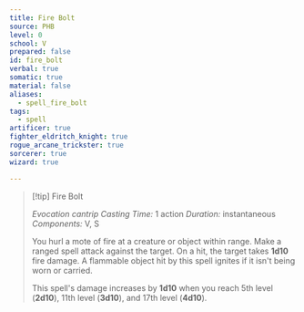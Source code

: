 ```yaml
---
title: Fire Bolt
source: PHB
level: 0
school: V
prepared: false
id: fire_bolt
verbal: true
somatic: true
material: false
aliases:
  - spell_fire_bolt
tags:
  - spell
artificer: true
fighter_eldritch_knight: true
rogue_arcane_trickster: true
sorcerer: true
wizard: true

---
```

>[!tip] Fire Bolt
>
> *Evocation cantrip*
> *Casting Time:* 1 action
> *Duration:* instantaneous
> *Components:* V, S
>
>You hurl a mote of fire at a creature or object within range. Make a ranged spell attack against the target. On a hit, the target takes **1d10** fire damage. A flammable object hit by this spell ignites if it isn't being worn or carried.
>
>This spell's damage increases by **1d10** when you reach 5th level (**2d10**), 11th level (**3d10**), and 17th level (**4d10**).
>

